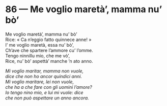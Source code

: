# 86 — Me voglio maretà’, mamma nu’ bò’

Me voglio maretà’, mamma nu’ bò’  
Rice: « Ca n’eggio fatto quinnece anne! »  
I’ me voglio maretà, essa nu’ bò’,  
Ch’ave che spartere l’ammore cu’ l’omme.  
Tengo ninnillu mio, che me vò’,  
Rice, nu’ bò’ aspettà’ manche ’n ato anno.

_Mi voglio maritar, mamma non vuole,  
dice che non ho ancor quindici anni.  
Mi voglio maritare, lei non vuole,  
che ha a che fare con gli uomini l’amore?  
Io tengo nino mio, e lui mi vuole: dice  
che non può aspettare un anno ancora._

